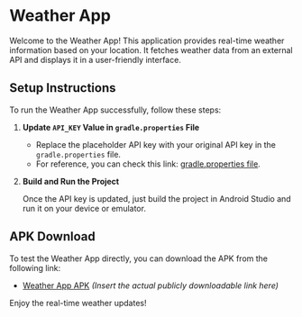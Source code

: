 # Weather App

Welcome to the Weather App! This application provides real-time weather information based on your location. It fetches weather data from an external API and displays it in a user-friendly interface.

## Setup Instructions

To run the Weather App successfully, follow these steps:

1. **Update `API_KEY` Value in `gradle.properties` File**
   
   - Replace the placeholder API key with your original API key in the `gradle.properties` file.  
   - For reference, you can check this link: [gradle.properties file](https://github.com/AkashSingh1505/Weather-App/blob/master/gradle.properties).
   
2. **Build and Run the Project**

   Once the API key is updated, just build the project in Android Studio and run it on your device or emulator.

## APK Download

To test the Weather App directly, you can download the APK from the following link:

- [Weather App APK](https://drive.google.com/file/d/1FRz37bgp346WfThPl6_N4lOcDtwGZUvU/view?usp=sharing) _(Insert the actual publicly downloadable link here)_

Enjoy the real-time weather updates!
